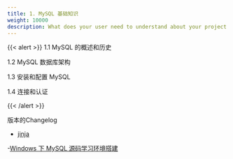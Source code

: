 ```yaml
---
title: 1. MySQL 基础知识
weight: 10000
description: What does your user need to understand about your project in order to use it - or potentially contribute to it?
---
```


{{< alert >}}
1.1 MySQL 的概述和历史

1.2 MySQL 数据库架构

1.3 安装和配置 MySQL

1.4 连接和认证

{{< /alert >}}

版本的Changelog

- [jinja](https://jinja.palletsprojects.com/en/2.10.x/changelog/#version-2-10-3)


-[Windows 下 MySQL 源码学习环境搭建](https://opensource.actionsky.com/<e6<8a<80<e6<9c<af<e5<88<86<e4<ba<ab-windows-<e4<b8<8b-mysql-<e6<ba<90<e7<a0<81<e5<ad<a6<e4<b9<a0<e7<8e<af<e5<a2<83<e6<90<ad<e5<bb<ba<e6<ad<a5<e9<aa<a4/)










